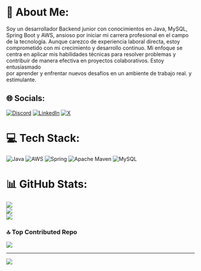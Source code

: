 # 💫 About Me:
Soy un desarrollador Backend junior con conocimientos en Java, MySQL,<br>Spring Boot y AWS, ansioso por iniciar mi carrera profesional en el campo <br>de la tecnología. Aunque carezco de experiencia laboral directa, estoy <br>comprometido con mi crecimiento y desarrollo continuo. Mi enfoque se <br>centra en aplicar mis habilidades técnicas para resolver problemas y <br>contribuir de manera efectiva en proyectos colaborativos. Estoy entusiasmado<br>por aprender y enfrentar nuevos desafíos en un ambiente de trabajo real. y estimulante.


## 🌐 Socials:
[![Discord](https://img.shields.io/badge/Discord-%237289DA.svg?logo=discord&logoColor=white)](https://discord.gg/#4358) [![LinkedIn](https://img.shields.io/badge/LinkedIn-%230077B5.svg?logo=linkedin&logoColor=white)](https://linkedin.com/in/alvaro-obando-ados) [![X](https://img.shields.io/badge/X-black.svg?logo=X&logoColor=white)](https://x.com/@diegobando84) 

# 💻 Tech Stack:
![Java](https://img.shields.io/badge/java-%23ED8B00.svg?style=for-the-badge&logo=openjdk&logoColor=white) ![AWS](https://img.shields.io/badge/AWS-%23FF9900.svg?style=for-the-badge&logo=amazon-aws&logoColor=white) ![Spring](https://img.shields.io/badge/spring-%236DB33F.svg?style=for-the-badge&logo=spring&logoColor=white) ![Apache Maven](https://img.shields.io/badge/Apache%20Maven-C71A36?style=for-the-badge&logo=Apache%20Maven&logoColor=white) ![MySQL](https://img.shields.io/badge/mysql-%2300000f.svg?style=for-the-badge&logo=mysql&logoColor=white)
# 📊 GitHub Stats:
![](https://github-readme-stats.vercel.app/api?username=alvaroObando&theme=great-gatsby&hide_border=false&include_all_commits=false&count_private=false)<br/>
![](https://github-readme-streak-stats.herokuapp.com/?user=alvaroObando&theme=great-gatsby&hide_border=false)<br/>
![](https://github-readme-stats.vercel.app/api/top-langs/?username=alvaroObando&theme=great-gatsby&hide_border=false&include_all_commits=false&count_private=false&layout=compact)

### 🔝 Top Contributed Repo
![](https://github-contributor-stats.vercel.app/api?username=alvaroObando&limit=5&theme=onedark&combine_all_yearly_contributions=true)

---
[![](https://visitcount.itsvg.in/api?id=alvaroObando&icon=0&color=0)](https://visitcount.itsvg.in)

<!-- Proudly created with GPRM ( https://gprm.itsvg.in ) -->

